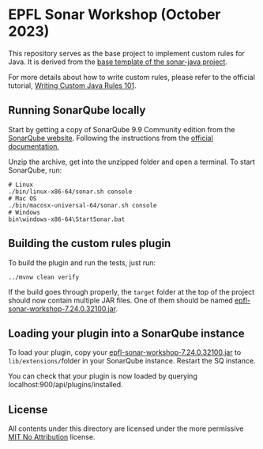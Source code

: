 # EPFL Sonar Workshop (October 2023)

This repository serves as the base project to implement custom rules for Java.
It is derived from the [base template of the sonar-java project](https://github.com/SonarSource/sonar-java/tree/1947bdb5bec965afcee43087febf32245cb06253/docs/java-custom-rules-example).

For more details about how to write custom rules, please refer to the official tutorial, [Writing Custom Java Rules 101](https://github.com/SonarSource/sonar-java/blob/1947bdb5bec965afcee43087febf32245cb06253/docs/CUSTOM_RULES_101.md).

## Running SonarQube locally
Start by getting a copy of SonarQube 9.9 Community edition from the [SonarQube website](https://www.sonarsource.com/products/sonarqube/downloads/).
Following the instructions from the [official documentation](https://docs.sonarsource.com/sonarqube/9.9),

Unzip the archive, get into the unzipped folder and open a terminal.
To start SonarQube, run:

```shell
# Linux
./bin/linux-x86-64/sonar.sh console
# Mac OS
./bin/macosx-universal-64/sonar.sh console
# Windows
bin\windows-x86-64\StartSonar.bat
```

## Building the custom rules plugin

To build the plugin and run the tests, just run:

```shell
../mvnw clean verify
```

If the build goes through properly, the `target` folder at the top of the project should now contain multiple JAR files.
One of them should be named [epfl-sonar-workshop-7.24.0.32100.jar](target%2Fepfl-sonar-workshop-7.24.0.32100.jar).

## Loading your plugin into a SonarQube instance

To load your plugin, copy your [epfl-sonar-workshop-7.24.0.32100.jar](target%2Fepfl-sonar-workshop-7.24.0.32100.jar) to `lib/extensions/`folder in your SonarQube instance.
Restart the SQ instance.

You can check that your plugin is now loaded by querying localhost:900/api/plugins/installed.

## License

All contents under this directory are licensed under the more permissive [MIT No Attribution](LICENSE.txt) license.

